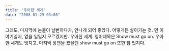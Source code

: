 ```yaml
---
title: "우아한 세계"
date: "2008-01-29 03:00"
---
```


그래도, 마지막에 눈물이 날뻔하다가, 안나게 되어 좋았다. 어떻게든 살아가는 것. 먼 이야기일지, 없을 일일지 모르겠지만. 우아한 세계. 영어제목은 Show must go on. 우아한 세계도 멋지고, 마지막 장면을 봤을땐 show must go on 또한 참 멋지다.
